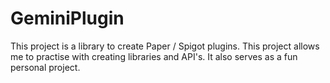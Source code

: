 # GeminiPlugin 

This project is a library to create Paper / Spigot plugins. This project allows me to practise with creating libraries and API's. It also serves as a fun personal project.
